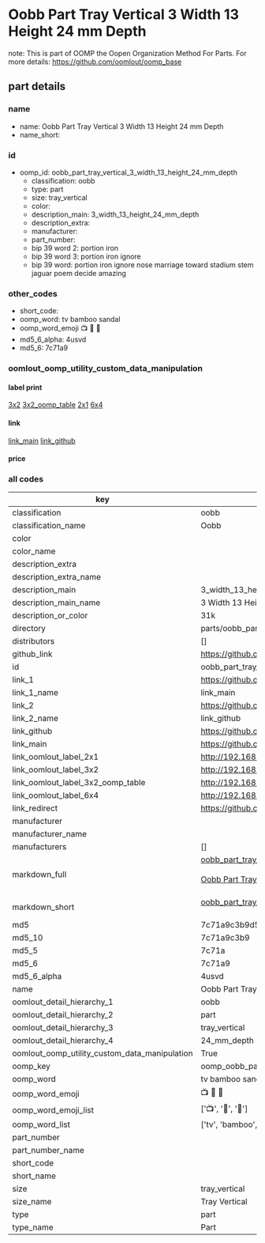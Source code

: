 # Oobb Part Tray Vertical 3 Width 13 Height 24 mm Depth  

note: This is part of OOMP the Oopen Organization Method For Parts. For more details: https://github.com/oomlout/oomp_base

##  part details
  







### name
* name: Oobb Part Tray Vertical 3 Width 13 Height 24 mm Depth
* name_short: 
### id
* oomp_id: oobb_part_tray_vertical_3_width_13_height_24_mm_depth
  * classification: oobb
  * type: part
  * size: tray_vertical
  * color: 
  * description_main: 3_width_13_height_24_mm_depth
  * description_extra: 
  * manufacturer: 
  * part_number: 
  * bip 39 word 2: portion iron
  * bip 39 word 3: portion iron ignore
  * bip 39 word: portion iron ignore nose marriage toward stadium stem jaguar poem decide amazing

### other_codes
* short_code: 
* oomp_word: tv bamboo sandal
* oomp_word_emoji :tv: :bamboo: :sandal:
* md5_6_alpha: 4usvd
* md5_6: 7c71a9






### oomlout_oomp_utility_custom_data_manipulation
#### label print
[3x2](http://192.168.1.245:1112/?label=oomp%204usvd)
[3x2_oomp_table](http://192.168.1.108:1112/?label=oomp%204usvd)
[2x1](http://192.168.1.242:1112/?label=oomp%204usvd)
[6x4](http://192.168.1.55:1112/?label=oomp%204usvd)    

#### link

[link_main](https://github.com/oomlout/oomlout_oomp_version_1_messy/tree/main/parts/oobb_part_tray_vertical_3_width_13_height_24_mm_depth) [link_github](https://github.com/oomlout/oomlout_oomp_version_1_messy/tree/main/parts/oobb_part_tray_vertical_3_width_13_height_24_mm_depth)                             

#### price







### all codes 
| key | value |  
| --- | --- |  
| classification | oobb |  
| classification_name | Oobb |  
| color |  |  
| color_name |  |  
| description_extra |  |  
| description_extra_name |  |  
| description_main | 3_width_13_height_24_mm_depth |  
| description_main_name | 3 Width 13 Height 24 mm Depth |  
| description_or_color | 31k |  
| directory | parts/oobb_part_tray_vertical_3_width_13_height_24_mm_depth |  
| distributors | [] |  
| github_link | https://github.com/oomlout/oomlout_oomp_part_src/tree/main/parts/oobb_part_tray_vertical_3_width_13_height_24_mm_depth |  
| id | oobb_part_tray_vertical_3_width_13_height_24_mm_depth |  
| link_1 | https://github.com/oomlout/oomlout_oomp_version_1_messy/tree/main/parts/oobb_part_tray_vertical_3_width_13_height_24_mm_depth |  
| link_1_name | link_main |  
| link_2 | https://github.com/oomlout/oomlout_oomp_version_1_messy/tree/main/parts/oobb_part_tray_vertical_3_width_13_height_24_mm_depth |  
| link_2_name | link_github |  
| link_github | https://github.com/oomlout/oomlout_oomp_version_1_messy/tree/main/parts/oobb_part_tray_vertical_3_width_13_height_24_mm_depth |  
| link_main | https://github.com/oomlout/oomlout_oomp_version_1_messy/tree/main/parts/oobb_part_tray_vertical_3_width_13_height_24_mm_depth |  
| link_oomlout_label_2x1 | http://192.168.1.242:1112/?label=oomp%204usvd |  
| link_oomlout_label_3x2 | http://192.168.1.245:1112/?label=oomp%204usvd |  
| link_oomlout_label_3x2_oomp_table | http://192.168.1.108:1112/?label=oomp%204usvd |  
| link_oomlout_label_6x4 | http://192.168.1.55:1112/?label=oomp%204usvd |  
| link_redirect | https://github.com/oomlout/oomlout_oomp_version_1_messy/tree/main/parts/oobb_part_tray_vertical_3_width_13_height_24_mm_depth |  
| manufacturer |  |  
| manufacturer_name |  |  
| manufacturers | [] |  
| markdown_full | [oobb_part_tray_vertical_3_width_13_height_24_mm_depth](none)<br>[](none)<br>[Oobb Part Tray Vertical 3 Width 13 Height 24 Mm Depth](none)<br><br> |  
| markdown_short | [oobb_part_tray_vertical_3_width_13_height_24_mm_depth](none)<br><br> |  
| md5 | 7c71a9c3b9d55a7f98442966e19d9542 |  
| md5_10 | 7c71a9c3b9 |  
| md5_5 | 7c71a |  
| md5_6 | 7c71a9 |  
| md5_6_alpha | 4usvd |  
| name | Oobb Part Tray Vertical 3 Width 13 Height 24 mm Depth |  
| oomlout_detail_hierarchy_1 | oobb |  
| oomlout_detail_hierarchy_2 | part |  
| oomlout_detail_hierarchy_3 | tray_vertical |  
| oomlout_detail_hierarchy_4 | 24_mm_depth |  
| oomlout_oomp_utility_custom_data_manipulation | True |  
| oomp_key | oomp_oobb_part_tray_vertical_3_width_13_height_24_mm_depth |  
| oomp_word | tv bamboo sandal |  
| oomp_word_emoji | :tv: :bamboo: :sandal: |  
| oomp_word_emoji_list | [':tv:', ':bamboo:', ':sandal:'] |  
| oomp_word_list | ['tv', 'bamboo', 'sandal'] |  
| part_number |  |  
| part_number_name |  |  
| short_code |  |  
| short_name |  |  
| size | tray_vertical |  
| size_name | Tray Vertical |  
| type | part |  
| type_name | Part |  
